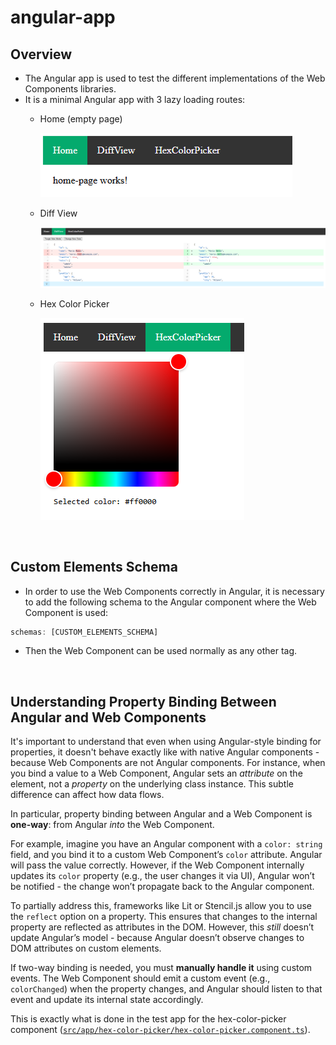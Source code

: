 # angular-app

## Overview
- The Angular app is used to test the different implementations of the Web Components libraries.
- It is a minimal Angular app with 3 lazy loading routes:
    - Home (empty page)

        ![home.page](../../assets/home.page.png)

    - Diff View

        ![diff-view.page](../../assets/diff-view.page.png)

    - Hex Color Picker

        ![hex-color-picker.page](../../assets/hex-color-picker.page.png)

<br>

## Custom Elements Schema
- In order to use the Web Components correctly in Angular, it is necessary to add the following schema to the Angular component where the Web Component is used: 
```javascript
schemas: [CUSTOM_ELEMENTS_SCHEMA]
```

- Then the Web Component can be used normally as any other tag.

<br>

## Understanding Property Binding Between Angular and Web Components
It's important to understand that even when using Angular-style binding for properties, it doesn't behave exactly like with native Angular components - because Web Components are not Angular components. For instance, when you bind a value to a Web Component, Angular sets an *attribute* on the element, not a *property* on the underlying class instance. This subtle difference can affect how data flows.

In particular, property binding between Angular and a Web Component is **one-way**: from Angular *into* the Web Component.

For example, imagine you have an Angular component with a `color: string` field, and you bind it to a custom Web Component’s `color` attribute. Angular will pass the value correctly. However, if the Web Component internally updates its `color` property (e.g., the user changes it via UI), Angular won’t be notified - the change won’t propagate back to the Angular component.

To partially address this, frameworks like Lit or Stencil.js allow you to use the `reflect` option on a property. This ensures that changes to the internal property are reflected as attributes in the DOM. However, this *still* doesn’t update Angular’s model - because Angular doesn’t observe changes to DOM attributes on custom elements.

If two-way binding is needed, you must **manually handle it** using custom events. The Web Component should emit a custom event (e.g., `colorChanged`) when the property changes, and Angular should listen to that event and update its internal state accordingly.

This is exactly what is done in the test app for the hex-color-picker component ([`src/app/hex-color-picker/hex-color-picker.component.ts`](src/app/hex-color-picker/hex-color-picker.component.ts)).

